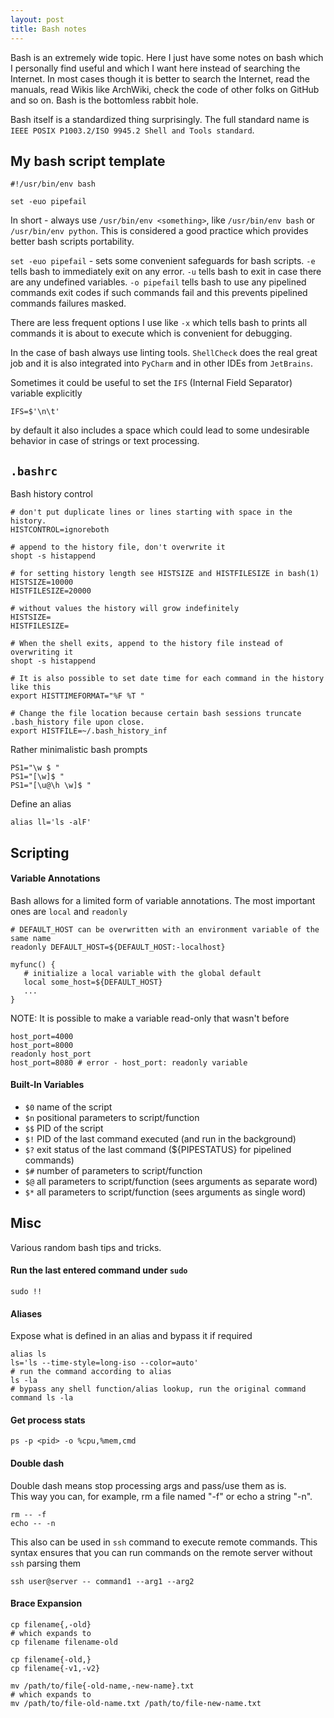 ```yaml
---
layout: post
title: Bash notes
---
```


Bash is an extremely wide topic. Here I just have some notes on bash which I personally find useful and which I want
here instead of searching the Internet. In most cases though it is better to search the Internet, read the manuals,
read Wikis like ArchWiki, check the code of other folks on GitHub and so on. Bash is the bottomless rabbit hole.

Bash itself is a standardized thing surprisingly. 
The full standard name is `IEEE POSIX P1003.2/ISO 9945.2 Shell and Tools standard`.

## My bash script template
```shell
#!/usr/bin/env bash

set -euo pipefail
```
In short - always use `/usr/bin/env <something>`, like `/usr/bin/env bash` or `/usr/bin/env python`. This is considered
a good practice which provides better bash scripts portability.

`set -euo pipefail` - sets some convenient safeguards for bash scripts. `-e` tells bash to immediately exit on any error.
`-u` tells bash to exit in case there are any undefined variables. `-o pipefail` tells bash to use any pipelined commands
exit codes if such commands fail and this prevents pipelined commands failures masked.

There are less frequent options I use like `-x` which tells bash to prints all commands it is about to execute which is
convenient for debugging.

In the case of bash always use linting tools. `ShellCheck` does the real great job and it is also integrated into 
`PyCharm` and in other IDEs from `JetBrains`. 

Sometimes it could be useful to set the `IFS` (Internal Field Separator) variable explicitly
```shell
IFS=$'\n\t'
```
by default it also includes a space which could lead to some undesirable behavior in case of strings or text processing.

## `.bashrc`
Bash history control
```shell
# don't put duplicate lines or lines starting with space in the history.
HISTCONTROL=ignoreboth

# append to the history file, don't overwrite it
shopt -s histappend

# for setting history length see HISTSIZE and HISTFILESIZE in bash(1)
HISTSIZE=10000
HISTFILESIZE=20000

# without values the history will grow indefinitely
HISTSIZE=
HISTFILESIZE=

# When the shell exits, append to the history file instead of overwriting it
shopt -s histappend

# It is also possible to set date time for each command in the history like this
export HISTTIMEFORMAT="%F %T "

# Change the file location because certain bash sessions truncate .bash_history file upon close.
export HISTFILE=~/.bash_history_inf
```
Rather minimalistic bash prompts
```shell
PS1="\w $ "
PS1="[\w]$ "
PS1="[\u@\h \w]$ " 
```
Define an alias
```shell
alias ll='ls -alF'
```

## Scripting

#### Variable Annotations
Bash allows for a limited form of variable annotations. The most important ones are `local` and `readonly`
```shell
# DEFAULT_HOST can be overwritten with an environment variable of the same name
readonly DEFAULT_HOST=${DEFAULT_HOST:-localhost}
```
```
myfunc() {
   # initialize a local variable with the global default
   local some_host=${DEFAULT_HOST}
   ...
}
```
NOTE: It is possible to make a variable read-only that wasn't before
```shell
host_port=4000
host_port=8000
readonly host_port
host_port=8080 # error - host_port: readonly variable
```

#### Built-In Variables
- `$0` name of the script
- `$n` positional parameters to script/function
- `$$` PID of the script
- `$!` PID of the last command executed (and run in the background)
- `$?` exit status of the last command  (${PIPESTATUS} for pipelined commands)
- `$#` number of parameters to script/function
- `$@` all parameters to script/function (sees arguments as separate word)
- `$*` all parameters to script/function (sees arguments as single word)

## Misc
Various random bash tips and tricks.

#### Run the last entered command under `sudo`
```shell
sudo !!
```

#### Aliases
Expose what is defined in an alias and bypass it if required 
```shell
alias ls
ls='ls --time-style=long-iso --color=auto'
# run the command according to alias
ls -la
# bypass any shell function/alias lookup, run the original command
command ls -la
```

#### Get process stats
```shell
ps -p <pid> -o %cpu,%mem,cmd
```   

#### Double dash
Double dash means stop processing args and pass/use them as is.  
This way you can, for example, rm a file named "-f" or echo a string "-n".  
```shell
rm -- -f
echo -- -n
```
This also can be used in `ssh` command to execute remote commands. This syntax ensures that you can run commands 
on the remote server without `ssh` parsing them
```shell
ssh user@server -- command1 --arg1 --arg2
```

#### Brace Expansion
```shell
cp filename{,-old}
# which expands to
cp filename filename-old

cp filename{-old,}
cp filename{-v1,-v2}
```
```shell
mv /path/to/file{-old-name,-new-name}.txt
# which expands to
mv /path/to/file-old-name.txt /path/to/file-new-name.txt
```
